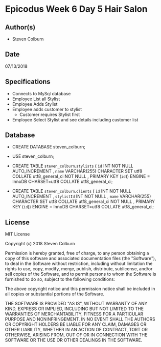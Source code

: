 # Epicodus Week 6 Day 5 Hair Salon

## Author(s)

  * Steven Colburn

## Date

07/13/2018

## Specifications

  * Connects to MySql database
  * Employee List all Stylist
  * Employee Adds Stylist
  * Employee adds customer to stylist
    * Customer requires Stylist first
  * Employee Select Stylist and see details including customer list

## Database

  * CREATE DATABASE steven_colburn;
  * USE steven_colburn;

  * CREATE TABLE `steven_colburn`.`stylists` ( `id` INT NOT NULL AUTO_INCREMENT , `name` VARCHAR(255) CHARACTER SET utf8 COLLATE utf8_general_ci NOT NULL , PRIMARY KEY (`id`)) ENGINE = InnoDB CHARSET=utf8 COLLATE utf8_general_ci;

  * CREATE TABLE `steven_colburn`.`clients` ( `id` INT NOT NULL AUTO_INCREMENT , `stylistId` INT NOT NULL , `name` VARCHAR(255) CHARACTER SET utf8 COLLATE utf8_general_ci NOT NULL , PRIMARY KEY (`id`)) ENGINE = InnoDB CHARSET=utf8 COLLATE utf8_general_ci;

## License

MIT License

Copyright (c) 2018 Steven Colburn

Permission is hereby granted, free of charge, to any person obtaining a copy
of this software and associated documentation files (the "Software"), to deal
in the Software without restriction, including without limitation the rights
to use, copy, modify, merge, publish, distribute, sublicense, and/or sell
copies of the Software, and to permit persons to whom the Software is
furnished to do so, subject to the following conditions:

The above copyright notice and this permission notice shall be included in all
copies or substantial portions of the Software.

THE SOFTWARE IS PROVIDED "AS IS", WITHOUT WARRANTY OF ANY KIND, EXPRESS OR
IMPLIED, INCLUDING BUT NOT LIMITED TO THE WARRANTIES OF MERCHANTABILITY,
FITNESS FOR A PARTICULAR PURPOSE AND NONINFRINGEMENT. IN NO EVENT SHALL THE
AUTHORS OR COPYRIGHT HOLDERS BE LIABLE FOR ANY CLAIM, DAMAGES OR OTHER
LIABILITY, WHETHER IN AN ACTION OF CONTRACT, TORT OR OTHERWISE, ARISING FROM,
OUT OF OR IN CONNECTION WITH THE SOFTWARE OR THE USE OR OTHER DEALINGS IN THE
SOFTWARE.
